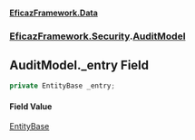 #### [EficazFramework.Data](EficazFrameworkData.md 'EficazFramework Data')
### [EficazFramework.Security](EficazFrameworkData.md#EficazFramework.Security 'EficazFramework.Security').[AuditModel](EficazFramework.Security/AuditModel.md 'EficazFramework.Security.AuditModel')

## AuditModel._entry Field

```csharp
private EntityBase _entry;
```

#### Field Value
[EntityBase](EficazFramework.Entities/EntityBase.md 'EficazFramework.Entities.EntityBase')